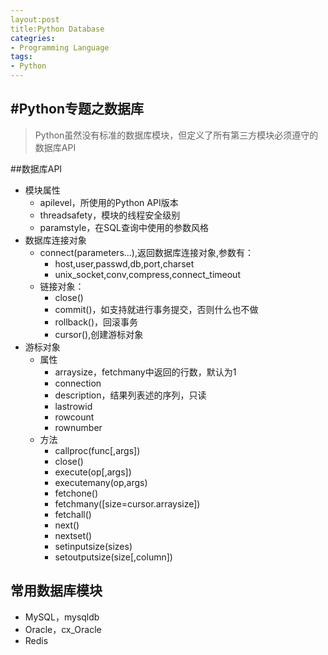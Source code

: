 ```yaml
---
layout:post
title:Python Database
categries:
- Programming Language
tags:
- Python
---
```


#Python专题之数据库
---
> Python虽然没有标准的数据库模块，但定义了所有第三方模块必须遵守的数据库API

##数据库API
- 模块属性
	- apilevel，所使用的Python API版本
	- threadsafety，模块的线程安全级别
	- paramstyle，在SQL查询中使用的参数风格
- 数据库连接对象
	- connect(parameters...),返回数据库连接对象,参数有：
		- host,user,passwd,db,port,charset
		- unix_socket,conv,compress,connect_timeout
	- 链接对象：
		- close()
		- commit()，如支持就进行事务提交，否则什么也不做
		- rollback()，回滚事务
		- cursor(),创建游标对象
- 游标对象
	- 属性
		- arraysize，fetchmany中返回的行数，默认为1
		- connection
		- description，结果列表述的序列，只读
		- lastrowid
		- rowcount
		- rownumber
	- 方法
		- callproc(func[,args])
		- close()
		- execute(op[,args])
		- executemany(op,args)
		- fetchone()
		- fetchmany([size=cursor.arraysize])
		- fetchall()
		- next()
		- nextset()
		- setinputsize(sizes)
		- setoutputsize(size[,column])
		
## 常用数据库模块
- MySQL，mysqldb
- Oracle，cx_Oracle
- Redis